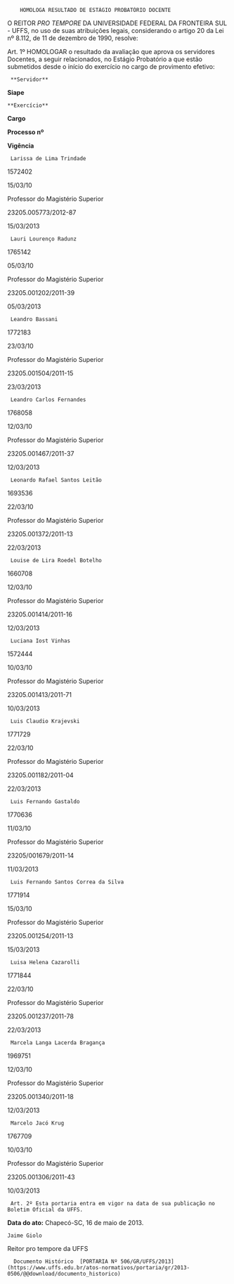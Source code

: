         HOMOLOGA RESULTADO DE ESTÁGIO PROBATÓRIO DOCENTE  

O REITOR *PRO TEMPORE* DA UNIVERSIDADE FEDERAL DA FRONTEIRA SUL - UFFS, no uso de suas atribuições legais, considerando o artigo 20 da Lei nº 8.112, de 11 de dezembro de 1990, resolve:

 Art. 1º HOMOLOGAR o resultado da avaliação que aprova os servidores Docentes, a seguir relacionados, no Estágio Probatório a que estão submetidos desde o início do exercício no cargo de provimento efetivo:

     **Servidor**

   **Siape**

    **Exercício**

   **Cargo**

   **Processo nº**

   **Vigência**

     Larissa de Lima Trindade

   1572402

   15/03/10

   Professor do Magistério Superior

   23205.005773/2012-87

   15/03/2013

     Lauri Lourenço Radunz

   1765142

   05/03/10

   Professor do Magistério Superior

   23205.001202/2011-39

   05/03/2013

     Leandro Bassani

   1772183

   23/03/10

   Professor do Magistério Superior

   23205.001504/2011-15

   23/03/2013

     Leandro Carlos Fernandes

   1768058

   12/03/10

   Professor do Magistério Superior

   23205.001467/2011-37

   12/03/2013

     Leonardo Rafael Santos Leitão

   1693536

   22/03/10

   Professor do Magistério Superior

   23205.001372/2011-13

   22/03/2013

     Louise de Lira Roedel Botelho

   1660708

   12/03/10

   Professor do Magistério Superior

   23205.001414/2011-16

   12/03/2013

     Luciana Iost Vinhas

   1572444

   10/03/10

   Professor do Magistério Superior

   23205.001413/2011-71

   10/03/2013

     Luis Claudio Krajevski

   1771729

   22/03/10

   Professor do Magistério Superior

   23205.001182/2011-04

   22/03/2013

     Luis Fernando Gastaldo

   1770636

   11/03/10

   Professor do Magistério Superior

   23205/001679/2011-14

   11/03/2013

     Luis Fernando Santos Correa da Silva

   1771914

   15/03/10

   Professor do Magistério Superior

   23205.001254/2011-13

   15/03/2013

     Luisa Helena Cazarolli

   1771844

   22/03/10

   Professor do Magistério Superior

   23205.001237/2011-78

   22/03/2013

     Marcela Langa Lacerda Bragança

   1969751

   12/03/10

   Professor do Magistério Superior

   23205.001340/2011-18

   12/03/2013

     Marcelo Jacó Krug

   1767709

   10/03/10

   Professor do Magistério Superior

   23205.001306/2011-43

   10/03/2013

     Art. 2º Esta portaria entra em vigor na data de sua publicação no Boletim Oficial da UFFS.

  

   **Data do ato:** Chapecó-SC, 16 de maio de 2013.   
 

    Jaime Giolo   
 Reitor pro tempore da UFFS 

      Documento Histórico  [PORTARIA Nº 506/GR/UFFS/2013](https://www.uffs.edu.br/atos-normativos/portaria/gr/2013-0506/@@download/documento_historico)     
      